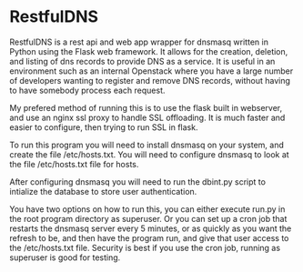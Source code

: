 # RestfulDNS

RestfulDNS is a rest api and web app wrapper for dnsmasq written in Python using the Flask web framework. It allows for the creation, deletion, and listing of dns records to provide DNS as a service. 
It is useful in an environment such as an internal Openstack where you have a large number of developers wanting to register and remove DNS records, without having to have somebody process each request.


My prefered method of running this is to use the flask built in webserver, and use an nginx ssl proxy to handle SSL offloading. It is much faster and easier to configure, then trying to run SSL in flask.

To run this program you will need to install dnsmasq on your system, and create the file /etc/hosts.txt. You will need to configure dnsmasq to look at the file /etc/hosts.txt file for hosts.

After configuring dnsmasq you will need to run the dbint.py script to intialize the database to store user authentication.

You have two options on how to run this, you can either execute run.py in the root program directory as superuser. Or you can set up a cron job that restarts the dnsmasq server every 5 minutes, or as quickly as you want the refresh to be, and then have the program run, and give that user access to the /etc/hosts.txt file. Security is best if you use the cron job, running as superuser is good for testing.






